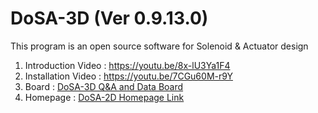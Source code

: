 # DoSA-3D (Ver 0.9.13.0)

This program is an open source software for Solenoid &amp; Actuator design

1. Introduction Video : https://youtu.be/8x-lU3Ya1F4 <br>
2. Installation Video : https://youtu.be/7CGu60M-r9Y <br>
3. Board : <a href="https://solenoid.or.kr/direct_eng.php?address=https://solenoid.or.kr/gtzero1/gt_zboard.php?id=open_cae_eng">DoSA-3D Q&A and Data Board</a><br>
4. Homepage : <a href="https://solenoid.or.kr/index_dosa_open_3d_eng.html">DoSA-2D Homepage Link</a><br>
<br><br>
<img src="http://www.solenoid.or.kr/openactuator/DoSA/DoSA-3D.png" border="0" alt="">
